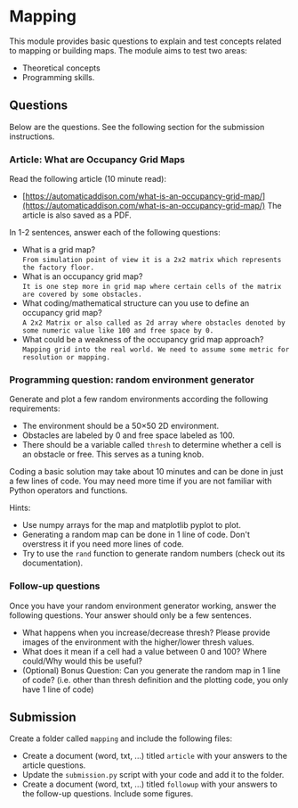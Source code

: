 # Mapping

This module provides basic questions to explain and test concepts related to mapping or building maps.
The module aims to test two areas:
- Theoretical concepts
- Programming skills.

## Questions

Below are the questions. See the following section for the submission instructions.

### Article: What are Occupancy Grid Maps
Read the following article (10 minute read):
- [https://automaticaddison.com/what-is-an-occupancy-grid-map/](https://automaticaddison.com/what-is-an-occupancy-grid-map/)
The article is also saved as a PDF.

In 1-2 sentences, answer each of the following questions:
- What is a grid map?  
  `From simulation point of view it is a 2x2 matrix which represents the factory floor.`
- What is an occupancy grid map?  
  `It is one step more in grid map where certain cells of the matrix are covered by some obstacles.`
- What coding/mathematical structure can you use to define an occupancy grid map?  
  `A 2x2 Matrix or also called as 2d array where obstacles denoted by some numeric value like 100 and free space by 0.`
- What could be a weakness of the occupancy grid map approach?  
  `Mapping grid into the real world. We need to assume some metric for resolution or mapping.`

### Programming question: random environment generator
Generate and plot a few random environments according the following requirements:
- The environment should be a 50×50 2D environment.
- Obstacles are labeled by 0 and free space labeled as 100.
- There should be a variable called `thresh` to determine whether a cell is an obstacle or free. This serves as a tuning knob.

Coding a basic solution may take about 10 minutes and can be done in just a few lines of code. You may need more time if you are not familiar with Python operators and functions.

Hints:
- Use numpy arrays for the map and matplotlib pyplot to plot.
- Generating a random map can be done in 1 line of code. Don't overstress it if you need more lines of code.
- Try to use the `rand` function to generate random numbers (check out its documentation). 


### Follow-up questions
Once you have your random environment generator working, answer the following questions. Your answer should only be a few sentences.
- What happens when you increase/decrease thresh? Please provide images of the environment with the higher/lower thresh values.
- What does it mean if a cell had a value between 0 and 100? Where could/Why would this be useful?
- (Optional) Bonus Question: Can you generate the random map in 1 line of code? (i.e. other than thresh definition and the plotting code, you only have 1 line of code)

## Submission
Create a folder called `mapping` and include the following files:
- Create a document (word, txt, ...) titled `article` with your answers to the article questions.
- Update the `submission.py` script with your code and add it to the folder.
- Create a document (word, txt, ...) titled `followup` with your answers to the follow-up questions. Include some figures.
